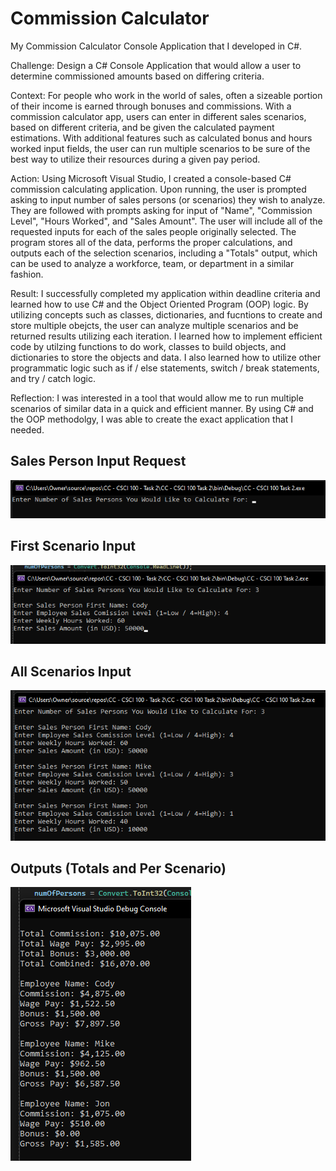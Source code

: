 # Commission Calculator

My Commission Calculator Console Application that I developed in C#.

Challenge: Design a C# Console Application that would allow a user to determine commissioned amounts based on differing criteria.

Context: For people who work in the world of sales, often a sizeable portion of their income is earned through bonuses and commissions. With a commission calculator app,
users can enter in different sales scenarios, based on different criteria, and be given the calculated payment estimations. With additional features such as calculated bonus and hours worked input fields, the user can run multiple scenarios to be sure of the best way to utilize their resources during a given pay period.

Action: Using Microsoft Visual Studio, I created a console-based C# commission calculating application. Upon running, the user is prompted asking to input number of sales persons
(or scenarios) they wish to analyze. They are followed with prompts asking for input of "Name", "Commission Level", "Hours Worked", and "Sales Amount". The user will include all of
the requested inputs for each of the sales people originally selected. The program stores all of the data, performs the proper calculations, and outputs each of the selection scenarios, including a "Totals" output, which can be used to analyze a workforce, team, or department in a similar fashion.

Result: I successfully completed my application within deadline criteria and learned how to use C# and the Object Oriented Program (OOP) logic. By utilizing concepts such as classes, dictionaries, and fucntions to create and store multiple obejcts, the user can analyze multiple scenarios and be returned results utilizing each iteration. I learned how to implement efficient code by utilzing functions to do work, classes to build objects, and dictionaries to store the objects and data. I also learned how to utilize other programmatic logic such as if / else statements, switch / break statements, and try / catch logic.

Reflection: I was interested in a tool that would allow me to run multiple scenarios of similar data in a quick and efficient manner. By using C# and the OOP methodolgy, I was able to create the exact application that I needed.

## Sales Person Input Request

![image](https://github.com/CodyCusey/codycusey.github.io/blob/174c7385fe651851874073d0fb8c160bda324a02/Projects/CommissionCalcC%23/assets/Screenshot%202025-04-27%20141542.png)

## First Scenario Input

![image](https://github.com/CodyCusey/codycusey.github.io/blob/174c7385fe651851874073d0fb8c160bda324a02/Projects/CommissionCalcC%23/assets/Screenshot%202025-04-27%20141329.png)

## All Scenarios Input

![image](https://github.com/CodyCusey/codycusey.github.io/blob/174c7385fe651851874073d0fb8c160bda324a02/Projects/CommissionCalcC%23/assets/Screenshot%202025-04-27%20141357.png)

## Outputs (Totals and Per Scenario)

![image](https://github.com/CodyCusey/codycusey.github.io/blob/174c7385fe651851874073d0fb8c160bda324a02/Projects/CommissionCalcC%23/assets/Screenshot%202025-04-27%20141415.png)
